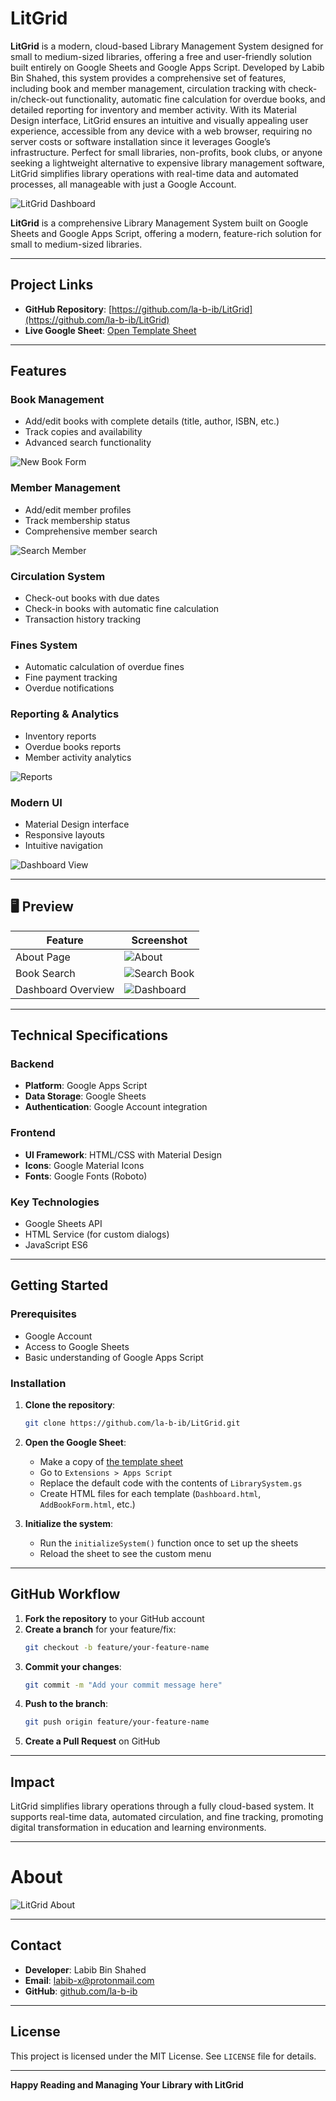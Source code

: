 #  LitGrid

**LitGrid** is a modern, cloud-based Library Management System designed for small to medium-sized libraries, offering a free and user-friendly solution built entirely on Google Sheets and Google Apps Script. Developed by Labib Bin Shahed, this system provides a comprehensive set of features, including book and member management, circulation tracking with check-in/check-out functionality, automatic fine calculation for overdue books, and detailed reporting for inventory and member activity. With its Material Design interface, LitGrid ensures an intuitive and visually appealing user experience, accessible from any device with a web browser, requiring no server costs or software installation since it leverages Google’s infrastructure. Perfect for small libraries, non-profits, book clubs, or anyone seeking a lightweight alternative to expensive library management software, LitGrid simplifies library operations with real-time data and automated processes, all manageable with just a Google Account.

![LitGrid Dashboard](image/Dashboard.png)

**LitGrid** is a comprehensive Library Management System built on Google Sheets and Google Apps Script, offering a modern, feature-rich solution for small to medium-sized libraries.

---

##  Project Links

- **GitHub Repository**: [https://github.com/la-b-ib/LitGrid](https://github.com/la-b-ib/LitGrid)
- **Live Google Sheet**: [Open Template Sheet](https://docs.google.com/spreadsheets/d/1a8Pef1ikQG96mPgahxYs46O9P4siszkZwsgcFXy0DII/edit?usp=sharing)

---

##  Features

###  Book Management
- Add/edit books with complete details (title, author, ISBN, etc.)
- Track copies and availability
- Advanced search functionality

![New Book Form](image/NewBook.png)

###  Member Management
- Add/edit member profiles
- Track membership status
- Comprehensive member search

![Search Member](image/SearchMember.png)

###  Circulation System
- Check-out books with due dates
- Check-in books with automatic fine calculation
- Transaction history tracking

###  Fines System
- Automatic calculation of overdue fines
- Fine payment tracking
- Overdue notifications

###  Reporting & Analytics
- Inventory reports
- Overdue books reports
- Member activity analytics

![Reports](image/Report.png)

###  Modern UI
- Material Design interface
- Responsive layouts
- Intuitive navigation

![Dashboard View](image/Dashboard.png)

---

## 🖥️ Preview

| Feature            | Screenshot                  |
|--------------------|-----------------------------|
| About Page         | ![About](image/About.png)  |
| Book Search        | ![Search Book](image/SearchBook.png) |
| Dashboard Overview | ![Dashboard](image/Dashboard.png) |

---

##  Technical Specifications

### Backend
- **Platform**: Google Apps Script
- **Data Storage**: Google Sheets
- **Authentication**: Google Account integration

### Frontend
- **UI Framework**: HTML/CSS with Material Design
- **Icons**: Google Material Icons
- **Fonts**: Google Fonts (Roboto)

### Key Technologies
- Google Sheets API
- HTML Service (for custom dialogs)
- JavaScript ES6

---

##  Getting Started

### Prerequisites
- Google Account
- Access to Google Sheets
- Basic understanding of Google Apps Script

### Installation

1. **Clone the repository**:
   ```bash
   git clone https://github.com/la-b-ib/LitGrid.git
   ```

2. **Open the Google Sheet**:
   - Make a copy of [the template sheet](https://docs.google.com/spreadsheets/d/1a8Pef1ikQG96mPgahxYs46O9P4siszkZwsgcFXy0DII/edit?usp=sharing)
   - Go to `Extensions > Apps Script`
   - Replace the default code with the contents of `LibrarySystem.gs`
   - Create HTML files for each template (`Dashboard.html`, `AddBookForm.html`, etc.)

3. **Initialize the system**:
   - Run the `initializeSystem()` function once to set up the sheets
   - Reload the sheet to see the custom menu

---

##  GitHub Workflow

1. **Fork the repository** to your GitHub account
2. **Create a branch** for your feature/fix:
   ```bash
   git checkout -b feature/your-feature-name
   ```
3. **Commit your changes**:
   ```bash
   git commit -m "Add your commit message here"
   ```
4. **Push to the branch**:
   ```bash
   git push origin feature/your-feature-name
   ```
5. **Create a Pull Request** on GitHub

---

##  Impact

LitGrid simplifies library operations through a fully cloud-based system. It supports real-time data, automated circulation, and fine tracking, promoting digital transformation in education and learning environments.

---

# About
![LitGrid About](image/About.png)

---

## Contact

- **Developer**: Labib Bin Shahed
- **Email**: [labib-x@protonmail.com](mailto:labib-x@protonmail.com)  
- **GitHub**: [github.com/la-b-ib](https://github.com/la-b-ib)

---

## License

This project is licensed under the MIT License. See `LICENSE` file for details.

---

**Happy Reading and Managing Your Library with LitGrid**
